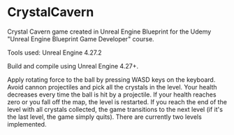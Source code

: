 # CrystalCavern

Crystal Cavern game created in Unreal Engine Blueprint for the Udemy "Unreal Engine Blueprint Game Developer" course. 

Tools used: Unreal Engine 4.27.2

Build and compile using Unreal Engine 4.27+.

Apply rotating force to the ball by pressing WASD keys on the keyboard. Avoid cannon projectiles and pick all the crystals in the level. Your health decreases every time the ball is hit by a projectile. If your health reaches zero or you fall off the map, the level is restarted. If you reach the end of the level with all crystals collected, the game transitions to the next level (if it's the last level, the game simply quits). There are currently two levels implemented.
